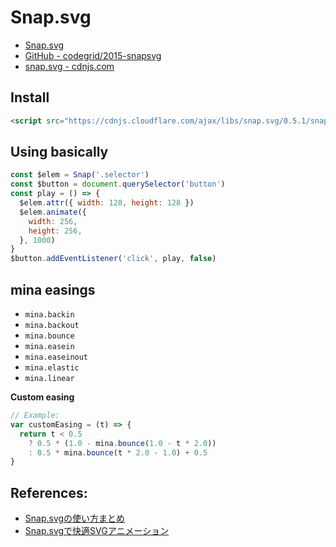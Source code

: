 # Snap.svg
- [Snap.svg](http://snapsvg.io/)
- [GitHub - codegrid/2015-snapsvg](https://github.com/adobe-webplatform/Snap.svg/)
- [snap.svg - cdnjs.com](https://cdnjs.com/libraries/snap.svg/)

## Install

```html
<script src="https://cdnjs.cloudflare.com/ajax/libs/snap.svg/0.5.1/snap.svg.js"></script>
```

## Using basically

```js
const $elem = Snap('.selector')
const $button = document.querySelector('button')
const play = () => {
  $elem.attr({ width: 128, height: 128 })
  $elem.animate({
    width: 256,
    height: 256,
  }, 1000)
}
$button.addEventListener('click', play, false)
```

## mina easings

- `mina.backin`
- `mina.backout`
- `mina.bounce`
- `mina.easein`
- `mina.easeinout`
- `mina.elastic`
- `mina.linear`

__Custom easing__

```js
// Example:
var customEasing = (t) => {
  return t < 0.5
    ? 0.5 * (1.0 - mina.bounce(1.0 - t * 2.0))
    : 0.5 * mina.bounce(t * 2.0 - 1.0) + 0.5
}
```

## References:
- [Snap.svgの使い方まとめ](http://defghi1977.html.xdomain.jp/tech/snapsvg/snapsvg.xhtml)
- [Snap.svgで快適SVGアニメーション](https://app.codegrid.net/entry/snapsvg-1)
